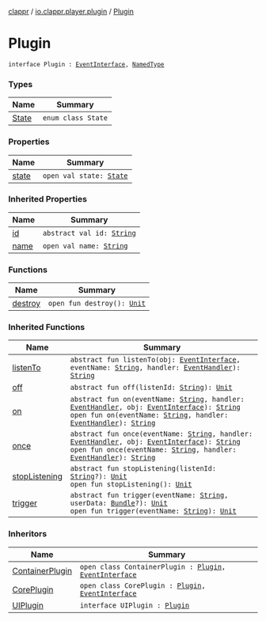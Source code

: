[clappr](../../index.md) / [io.clappr.player.plugin](../index.md) / [Plugin](./index.md)

# Plugin

`interface Plugin : `[`EventInterface`](../../io.clappr.player.base/-event-interface/index.md)`, `[`NamedType`](../../io.clappr.player.base/-named-type/index.md)

### Types

| Name | Summary |
|---|---|
| [State](-state/index.md) | `enum class State` |

### Properties

| Name | Summary |
|---|---|
| [state](state.md) | `open val state: `[`State`](-state/index.md) |

### Inherited Properties

| Name | Summary |
|---|---|
| [id](../../io.clappr.player.base/-event-interface/id.md) | `abstract val id: `[`String`](https://kotlinlang.org/api/latest/jvm/stdlib/kotlin/-string/index.html) |
| [name](../../io.clappr.player.base/-named-type/name.md) | `open val name: `[`String`](https://kotlinlang.org/api/latest/jvm/stdlib/kotlin/-string/index.html) |

### Functions

| Name | Summary |
|---|---|
| [destroy](destroy.md) | `open fun destroy(): `[`Unit`](https://kotlinlang.org/api/latest/jvm/stdlib/kotlin/-unit/index.html) |

### Inherited Functions

| Name | Summary |
|---|---|
| [listenTo](../../io.clappr.player.base/-event-interface/listen-to.md) | `abstract fun listenTo(obj: `[`EventInterface`](../../io.clappr.player.base/-event-interface/index.md)`, eventName: `[`String`](https://kotlinlang.org/api/latest/jvm/stdlib/kotlin/-string/index.html)`, handler: `[`EventHandler`](../../io.clappr.player.base/-event-handler.md)`): `[`String`](https://kotlinlang.org/api/latest/jvm/stdlib/kotlin/-string/index.html) |
| [off](../../io.clappr.player.base/-event-interface/off.md) | `abstract fun off(listenId: `[`String`](https://kotlinlang.org/api/latest/jvm/stdlib/kotlin/-string/index.html)`): `[`Unit`](https://kotlinlang.org/api/latest/jvm/stdlib/kotlin/-unit/index.html) |
| [on](../../io.clappr.player.base/-event-interface/on.md) | `abstract fun on(eventName: `[`String`](https://kotlinlang.org/api/latest/jvm/stdlib/kotlin/-string/index.html)`, handler: `[`EventHandler`](../../io.clappr.player.base/-event-handler.md)`, obj: `[`EventInterface`](../../io.clappr.player.base/-event-interface/index.md)`): `[`String`](https://kotlinlang.org/api/latest/jvm/stdlib/kotlin/-string/index.html)<br>`open fun on(eventName: `[`String`](https://kotlinlang.org/api/latest/jvm/stdlib/kotlin/-string/index.html)`, handler: `[`EventHandler`](../../io.clappr.player.base/-event-handler.md)`): `[`String`](https://kotlinlang.org/api/latest/jvm/stdlib/kotlin/-string/index.html) |
| [once](../../io.clappr.player.base/-event-interface/once.md) | `abstract fun once(eventName: `[`String`](https://kotlinlang.org/api/latest/jvm/stdlib/kotlin/-string/index.html)`, handler: `[`EventHandler`](../../io.clappr.player.base/-event-handler.md)`, obj: `[`EventInterface`](../../io.clappr.player.base/-event-interface/index.md)`): `[`String`](https://kotlinlang.org/api/latest/jvm/stdlib/kotlin/-string/index.html)<br>`open fun once(eventName: `[`String`](https://kotlinlang.org/api/latest/jvm/stdlib/kotlin/-string/index.html)`, handler: `[`EventHandler`](../../io.clappr.player.base/-event-handler.md)`): `[`String`](https://kotlinlang.org/api/latest/jvm/stdlib/kotlin/-string/index.html) |
| [stopListening](../../io.clappr.player.base/-event-interface/stop-listening.md) | `abstract fun stopListening(listenId: `[`String`](https://kotlinlang.org/api/latest/jvm/stdlib/kotlin/-string/index.html)`?): `[`Unit`](https://kotlinlang.org/api/latest/jvm/stdlib/kotlin/-unit/index.html)<br>`open fun stopListening(): `[`Unit`](https://kotlinlang.org/api/latest/jvm/stdlib/kotlin/-unit/index.html) |
| [trigger](../../io.clappr.player.base/-event-interface/trigger.md) | `abstract fun trigger(eventName: `[`String`](https://kotlinlang.org/api/latest/jvm/stdlib/kotlin/-string/index.html)`, userData: `[`Bundle`](https://developer.android.com/reference/android/os/Bundle.html)`?): `[`Unit`](https://kotlinlang.org/api/latest/jvm/stdlib/kotlin/-unit/index.html)<br>`open fun trigger(eventName: `[`String`](https://kotlinlang.org/api/latest/jvm/stdlib/kotlin/-string/index.html)`): `[`Unit`](https://kotlinlang.org/api/latest/jvm/stdlib/kotlin/-unit/index.html) |

### Inheritors

| Name | Summary |
|---|---|
| [ContainerPlugin](../../io.clappr.player.plugin.container/-container-plugin/index.md) | `open class ContainerPlugin : `[`Plugin`](./index.md)`, `[`EventInterface`](../../io.clappr.player.base/-event-interface/index.md) |
| [CorePlugin](../../io.clappr.player.plugin.core/-core-plugin/index.md) | `open class CorePlugin : `[`Plugin`](./index.md)`, `[`EventInterface`](../../io.clappr.player.base/-event-interface/index.md) |
| [UIPlugin](../-u-i-plugin/index.md) | `interface UIPlugin : `[`Plugin`](./index.md) |
